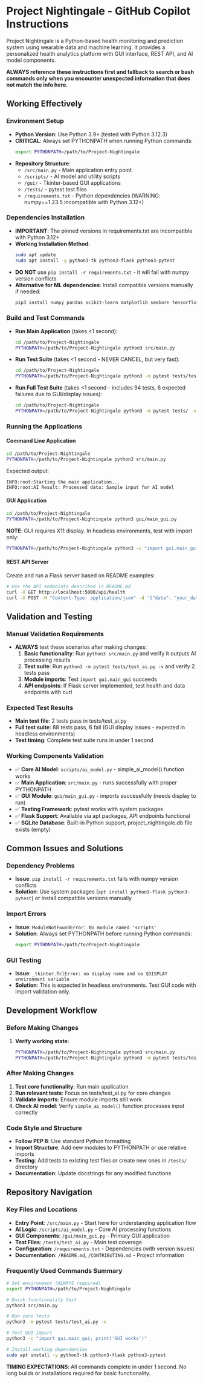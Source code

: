 # Project Nightingale - GitHub Copilot Instructions

Project Nightingale is a Python-based health monitoring and prediction system using wearable data and machine learning. It provides a personalized health analytics platform with GUI interface, REST API, and AI model components.

**ALWAYS reference these instructions first and fallback to search or bash commands only when you encounter unexpected information that does not match the info here.**

## Working Effectively

### Environment Setup
- **Python Version**: Use Python 3.9+ (tested with Python 3.12.3)
- **CRITICAL**: Always set PYTHONPATH when running Python commands:
  ```bash
  export PYTHONPATH=/path/to/Project-Nightingale
  ```
- **Repository Structure**:
  - `/src/main.py` - Main application entry point
  - `/scripts/` - AI model and utility scripts  
  - `/gui/` - Tkinter-based GUI applications
  - `/tests/` - pytest test files
  - `/requirements.txt` - Python dependencies (WARNING: numpy==1.23.5 incompatible with Python 3.12+)

### Dependencies Installation
- **IMPORTANT**: The pinned versions in requirements.txt are incompatible with Python 3.12+
- **Working Installation Method**:
  ```bash
  sudo apt update
  sudo apt install -y python3-tk python3-flask python3-pytest
  ```
- **DO NOT** use `pip install -r requirements.txt` - it will fail with numpy version conflicts
- **Alternative for ML dependencies**: Install compatible versions manually if needed:
  ```bash
  pip3 install numpy pandas scikit-learn matplotlib seaborn tensorflow
  ```

### Build and Test Commands
- **Run Main Application** (takes <1 second):
  ```bash
  cd /path/to/Project-Nightingale
  PYTHONPATH=/path/to/Project-Nightingale python3 src/main.py
  ```
- **Run Test Suite** (takes <1 second - NEVER CANCEL, but very fast):
  ```bash
  cd /path/to/Project-Nightingale
  PYTHONPATH=/path/to/Project-Nightingale python3 -m pytest tests/test_ai.py -v
  ```
- **Run Full Test Suite** (takes <1 second - includes 94 tests, 6 expected failures due to GUI/display issues):
  ```bash
  cd /path/to/Project-Nightingale  
  PYTHONPATH=/path/to/Project-Nightingale python3 -m pytest tests/ -v
  ```

### Running the Applications

#### Command Line Application
```bash
cd /path/to/Project-Nightingale
PYTHONPATH=/path/to/Project-Nightingale python3 src/main.py
```
Expected output:
```
INFO:root:Starting the main application...
INFO:root:AI Result: Processed data: Sample input for AI model
```

#### GUI Application  
```bash
cd /path/to/Project-Nightingale
PYTHONPATH=/path/to/Project-Nightingale python3 gui/main_gui.py
```
**NOTE**: GUI requires X11 display. In headless environments, test with import only:
```bash
PYTHONPATH=/path/to/Project-Nightingale python3 -c "import gui.main_gui; print('GUI module loads successfully')"
```

#### REST API Server
Create and run a Flask server based on README examples:
```bash
# Use the API endpoints described in README.md
curl -X GET http://localhost:5000/api/health
curl -X POST -H "Content-Type: application/json" -d '{"data": "your_data_here"}' http://localhost:5000/api/data
```

## Validation and Testing

### Manual Validation Requirements
- **ALWAYS** test these scenarios after making changes:
  1. **Basic functionality**: Run `python3 src/main.py` and verify it outputs AI processing results
  2. **Test suite**: Run `python3 -m pytest tests/test_ai.py -v` and verify 2 tests pass
  3. **Module imports**: Test `import gui.main_gui` succeeds
  4. **API endpoints**: If Flask server implemented, test health and data endpoints with curl

### Expected Test Results
- **Main test file**: 2 tests pass in tests/test_ai.py
- **Full test suite**: 88 tests pass, 6 fail (GUI display issues - expected in headless environments)
- **Test timing**: Complete test suite runs in under 1 second

### Working Components Validation
- ✅ **Core AI Model**: `scripts/ai_model.py` - simple_ai_model() function works
- ✅ **Main Application**: `src/main.py` - runs successfully with proper PYTHONPATH
- ✅ **GUI Module**: `gui/main_gui.py` - imports successfully (needs display to run)
- ✅ **Testing Framework**: pytest works with system packages
- ✅ **Flask Support**: Available via apt packages, API endpoints functional
- ✅ **SQLite Database**: Built-in Python support, project_nightingale.db file exists (empty)

## Common Issues and Solutions

### Dependency Problems
- **Issue**: `pip install -r requirements.txt` fails with numpy version conflicts
- **Solution**: Use system packages (`apt install python3-flask python3-pytest`) or install compatible versions manually

### Import Errors
- **Issue**: `ModuleNotFoundError: No module named 'scripts'`
- **Solution**: Always set PYTHONPATH before running Python commands:
  ```bash
  export PYTHONPATH=/path/to/Project-Nightingale
  ```

### GUI Testing
- **Issue**: `_tkinter.TclError: no display name and no $DISPLAY environment variable`
- **Solution**: This is expected in headless environments. Test GUI code with import validation only.

## Development Workflow

### Before Making Changes
1. **Verify working state**:
   ```bash
   PYTHONPATH=/path/to/Project-Nightingale python3 src/main.py
   PYTHONPATH=/path/to/Project-Nightingale python3 -m pytest tests/test_ai.py -v
   ```

### After Making Changes
1. **Test core functionality**: Run main application
2. **Run relevant tests**: Focus on tests/test_ai.py for core changes
3. **Validate imports**: Ensure module imports still work
4. **Check AI model**: Verify `simple_ai_model()` function processes input correctly

### Code Style and Structure
- **Follow PEP 8**: Use standard Python formatting
- **Import Structure**: Add new modules to PYTHONPATH or use relative imports
- **Testing**: Add tests to existing test files or create new ones in `/tests/` directory
- **Documentation**: Update docstrings for any modified functions

## Repository Navigation

### Key Files and Locations
- **Entry Point**: `/src/main.py` - Start here for understanding application flow
- **AI Logic**: `/scripts/ai_model.py` - Core AI processing functions
- **GUI Components**: `/gui/main_gui.py` - Primary GUI application
- **Test Files**: `/tests/test_ai.py` - Main test coverage
- **Configuration**: `/requirements.txt` - Dependencies (with version issues)
- **Documentation**: `/README.md`, `/CONTRIBUTING.md` - Project information

### Frequently Used Commands Summary
```bash
# Set environment (ALWAYS required)
export PYTHONPATH=/path/to/Project-Nightingale

# Quick functionality test  
python3 src/main.py

# Run core tests
python3 -m pytest tests/test_ai.py -v

# Test GUI import
python3 -c "import gui.main_gui; print('GUI works')"

# Install working dependencies
sudo apt install -y python3-tk python3-flask python3-pytest
```

**TIMING EXPECTATIONS**: All commands complete in under 1 second. No long builds or installations required for basic functionality.